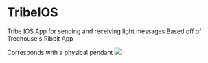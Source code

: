 TribeIOS
========

Tribe IOS App for sending and receiving light messages
Based off of Treehouse's Ribbit App

Corresponds with a physical pendant
<a href="http://fr.tinypic.com?ref=oh398g" target="_blank"><img src="http://i57.tinypic.com/oh398g.png" border="0" ></a>
